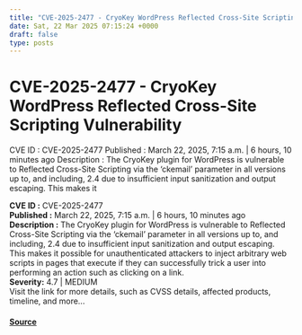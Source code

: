 ```yaml
---
title: "CVE-2025-2477 - CryoKey WordPress Reflected Cross-Site Scripting Vulnerability"
date: Sat, 22 Mar 2025 07:15:24 +0000
draft: false
type: posts
---
```

# CVE-2025-2477 - CryoKey WordPress Reflected Cross-Site Scripting Vulnerability





 CVE ID : CVE-2025-2477 Published : March 22, 2025, 7:15 a.m. | 6 hours, 10 minutes ago Description : The CryoKey plugin for WordPress is vulnerable to Reflected Cross-Site Scripting via the ‘ckemail’ parameter in all versions up to, and including, 2.4 due to insufficient input sanitization and output escaping. This makes it

**CVE ID :** CVE-2025-2477  
**Published :** March 22, 2025, 7:15 a.m. | 6 hours, 10 minutes ago  
**Description :** The CryoKey plugin for WordPress is vulnerable to Reflected Cross-Site Scripting via the ‘ckemail’ parameter in all versions up to, and including, 2.4 due to insufficient input sanitization and output escaping. This makes it possible for unauthenticated attackers to inject arbitrary web scripts in pages that execute if they can successfully trick a user into performing an action such as clicking on a link.  
**Severity:** 4.7 | MEDIUM  
Visit the link for more details, such as CVSS details, affected products, timeline, and more...

#### [Source](https://cvefeed.io/vuln/detail/CVE-2025-2477)

